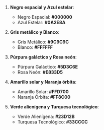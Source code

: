 
1. **Negro espacial y Azul estelar**:
   - Negro Espacial: **#000000**
   - Azul Estelar: **#0A2E8A**

2. **Gris metálico y Blanco**:
   - Gris Metálico: **#9C9C9C**
   - Blanco: **#FFFFFF**

3. **Púrpura galáctico y Rosa neón**:
   - Púrpura Galáctico: **#5D3C6E**
   - Rosa Neón: **#E833D5**

4. **Amarillo solar y Naranja órbita**:
   - Amarillo Solar: **#FFD700**
   - Naranja Órbita: **#FF8C00**

5. **Verde alienígena y Turquesa tecnológico**:
   - Verde Alienígena: **#23D12B**
   - Turquesa Tecnológico: **#33CCCC**


